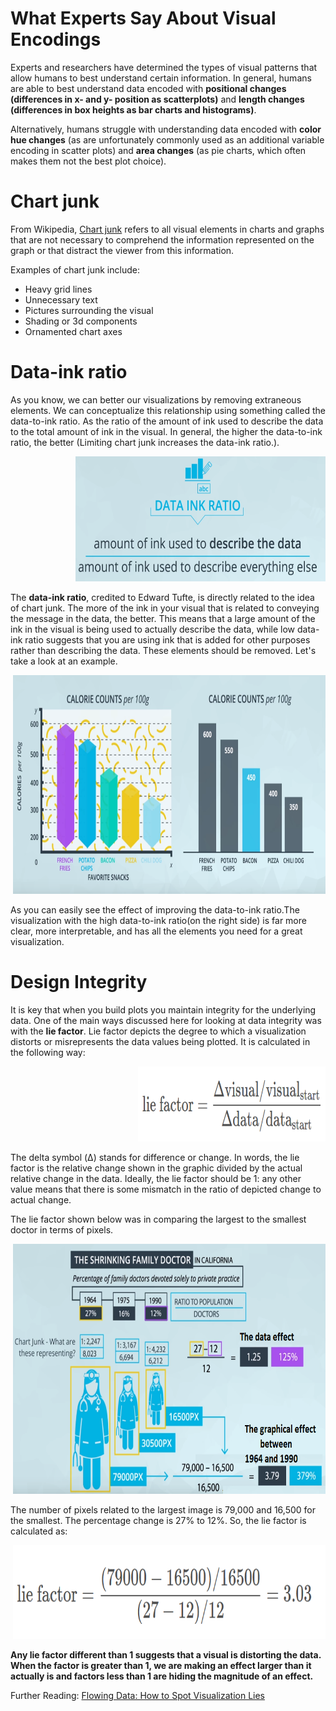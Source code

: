 
# What Experts Say About Visual Encodings 

Experts and researchers have determined the types of visual patterns that allow humans to best understand certain information. In general, humans are able to best understand data encoded with **positional changes (differences in x- and y- position as  scatterplots)** and **length changes (differences in box heights as  bar charts and histograms)**.

Alternatively, humans struggle with understanding data encoded with **color hue changes** (as are unfortunately commonly used as an additional variable encoding in scatter plots) and **area changes** (as pie charts, which often makes them not the best plot choice).

# Chart junk

From Wikipedia, [Chart junk](https://en.wikipedia.org/wiki/Chartjunk) refers to all visual elements in charts and graphs that are not necessary to comprehend the information represented on the graph or that distract the viewer from this information.

Examples of chart junk include:

   * Heavy grid lines
   * Unnecessary text
   * Pictures surrounding the visual
   * Shading or 3d components
   * Ornamented chart axes

# Data-ink ratio
As you know, we can better our visualizations by removing extraneous elements. We can conceptualize this relationship using something called the data-to-ink ratio. As the ratio of the amount of ink used to describe the data to the total amount of ink in the visual.
In general, the higher the data-to-ink ratio, the better (Limiting chart junk increases the data-ink ratio.). 
 
 <p align="right">
  <img src="../img/15.PNG" alt="" width="400" height="200" >
 </p>

The **data-ink ratio**, credited to Edward Tufte, is directly related to the idea of chart junk. The more of the ink in your visual that is related to conveying the message in the data, the better. This means that a large amount of the ink in the visual is being used to actually describe the data, while low data-ink ratio suggests that you are using ink that is added for other purposes rather than describing the data. These elements should be removed. Let's take a look at an example. 
 
  <p align="right">
  <img src="../img/16.PNG" alt="" width="500" height="350" >
 </p>
 
 As  you can easily see the effect of improving the data-to-ink ratio.The visualization with the high data-to-ink ratio(on the right side) is far more clear, more interpretable, and has all the elements you need for a great visualization. 

# Design Integrity

It is key that when you build plots you maintain integrity for the underlying data. One of the main ways discussed here for looking at data integrity was with the **lie factor**. Lie factor depicts the degree to which a visualization distorts or misrepresents the data values being plotted. It is calculated in the following way:

  <p align="right">
  <img src="../img/17.PNG" alt="" width="300" height="120" >
 </p>
 
 The delta symbol (Δ) stands for difference or change. In words, the lie factor is the relative change shown in the graphic divided by the actual relative change in the data. Ideally, the lie factor should be 1: any other value means that there is some mismatch in the ratio of depicted change to actual change.
 
The lie factor shown below was in comparing the largest to the smallest doctor in terms of pixels.

 <p align="right">
  <img src="../img/18.png" alt="" width="500" height="400" >
 </p>
 
 The number of pixels related to the largest image is 79,000 and 16,500 for the smallest. The percentage change is 27% to 12%. So, the lie factor is calculated as:
 
 <p align="right">
  <img src="../img/19.PNG" alt="" width="500" height="150" >
 </p>
 
**Any lie factor different than 1 suggests that a visual is distorting the data. When the factor is greater than 1, we are making an effect larger than it actually is and factors less than 1 are hiding the magnitude of an effect.** 

Further Reading: [Flowing Data: How to Spot Visualization Lies](https://flowingdata.com/2017/02/09/how-to-spot-visualization-lies/)

